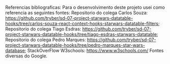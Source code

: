 Referencias bibliograficas:
Para o desenvolvimento deste projeto usei como referencia as seguintes fontes:
Repositorio do colega Carlos Souza: https://github.com/tryber/sd-07-project-starwars-datatable-hooks/tree/carlos-souza-react-context-hooks-starwars-datatable-filters;
Repositorio do colega Tiago Esdras: https://github.com/tryber/sd-07-project-starwars-datatable-hooks/tree/tiago-esdras-starwars-datatable;
Repositorio do colega Pedro Marques: https://github.com/tryber/sd-07-project-starwars-datatable-hooks/tree/pedro-marques-star-wars-database;
StackOverFlow
W3schools: https://www.w3schools.com/
Fontes diversas do Google.